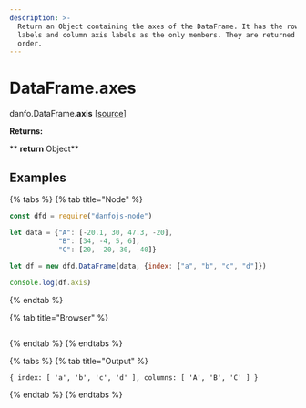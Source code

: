 ```yaml
---
description: >-
  Return an Object containing the axes of the DataFrame. It has the row axis
  labels and column axis labels as the only members. They are returned in that
  order.
---
```


# DataFrame.axes

danfo.DataFrame.**axis** \[[source](https://github.com/opensource9ja/danfojs/blob/eb5919d2cac34271fc3b725fa24aa3ad4eacde37/danfojs/src/core/generic.js#L290)]

**Returns:**

**       **return** Object**

## **Examples**

{% tabs %}
{% tab title="Node" %}
```javascript
const dfd = require("danfojs-node")

let data = {"A": [-20.1, 30, 47.3, -20],
            "B": [34, -4, 5, 6], 
            "C": [20, -20, 30, -40]}
            
let df = new dfd.DataFrame(data, {index: ["a", "b", "c", "d"]})

console.log(df.axis)


```
{% endtab %}

{% tab title="Browser" %}
```
```
{% endtab %}
{% endtabs %}

{% tabs %}
{% tab title="Output" %}
```
{ index: [ 'a', 'b', 'c', 'd' ], columns: [ 'A', 'B', 'C' ] }
```
{% endtab %}
{% endtabs %}
